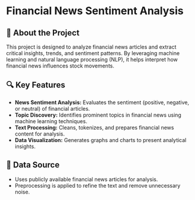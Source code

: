 # Financial News Sentiment Analysis
<h2>📌 About the Project</h2>
<p>This project is designed to analyze financial news articles and extract critical insights, trends, and sentiment patterns. By leveraging machine learning and natural language processing (NLP), it helps interpret how financial news influences stock movements.</p>

<h2>🔍 Key Features</h2>
<ul>
    <li><strong>News Sentiment Analysis:</strong> Evaluates the sentiment (positive, negative, or neutral) of financial articles.</li>
    <li><strong>Topic Discovery:</strong> Identifies prominent topics in financial news using machine learning techniques.</li>
    <li><strong>Text Processing:</strong> Cleans, tokenizes, and prepares financial news content for analysis.</li>
    <li><strong>Data Visualization:</strong> Generates graphs and charts to present analytical insights.</li>
</ul>

<h2>📂 Data Source</h2>
<ul>
    <li>Uses publicly available financial news articles for analysis.</li>
    <li>Preprocessing is applied to refine the text and remove unnecessary noise.</li>
</ul>
